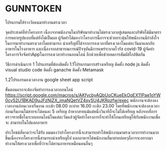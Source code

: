 # GUNNTOKEN

โปรแกรมให้รางวัลคนมาทำงานตรงเวลา

จุดประสงค์ที่ทำโครงการ
เนื่องจากพนักงานในบริษัทมาทำงานไม่ตรงเวลาอยู่เสมอและบริษัทได้มีมาตราการหลายรูปแบบที่แต่ยังไม่เป็นผล ผู้จัดทำได้มองว่าโครงการนี้อาจจะช่วยกระตุ้นให้พนักงานมีกำลังใจในการมาทำงานตรงเวลาโดยสามารถ
นำเหรีญที่ได้จากการลงเวลาที่ตรงเวลาในแต่ละวันมาแลกกับอาหารในโรงอาหาร และเนื่องจากสาธารณการณ์ปัจจุบันมีการแพร่ระบาดไวรัส covid-19 ผู้จัดทำโครงการจึงจัดทำAppในการลงเวลาทำงานออนไลน์
อีกด้วยเพื่อช่วยลดการสัมผัสใกล้ชิดกัน

วิธีการดำเนินการ 
1 โปรแกรมที่ต้องติดตั้ง
1.1โปรแกรมการสร้างเหรียญ
ติดตั้ง node js
ติดตั้ง visual studio code
ติดตั้ง ganache
ติดตั้ง Metamask

1.2โปรแกรมลงเวลางาน
google sheet
app script

ขั้นตอนแรกจะต้องจัดทำการลงเวลาออนไลน์
https://script.google.com/macros/s/AKfycbyAQbUoCKueEkOqEX11Pae1oYW0cv52U1BKAD9uJFzNjZX_imaNQetVZ4sySU4JKRozfw/exec
พนักงานจะต้องลงเวลางานก่อนเวลาเริ่มงาน    กะเช้า    08.00
                                    กะบ่าย   16.00
                                    กะดึก    23.00
โดยที่พนักงานจะต้องลงเวลาก่อนเริ่มงานไม่สายจะได้คนละ 5 เหรียญ ถ้าหากสายแม้แต่หนึ่งวินาทีก็จะไม่ได้เหรียญ
หลังจากที่การตรวจรายชื่อในระบบออนไลน์ในแต่ละวันแล้วผู้จัดทำโครงการก็จะทำให้โอนเหรียญให้กับพนักงานเพื่อจะ
สามารถในไปแลกอาหาร

ประโยชน์ที่คาดว่าจะได้รับ
ผมมองว่าถ้าโครงการนี้จะสามารถทำให้พนักงานมาตรงเวลาการทำงานมากขึ้นเนื่องจากโครงการนี้สามารถนำเหรียญไป
แลกอาหารได้พนักงานที่มาสายบ่อยๆก็อาจจะอยากมาทำงานให้ตรงเวลาเพื่อที่ว่าจะได้ทานอาหารเหมือนคนอื่นๆ
